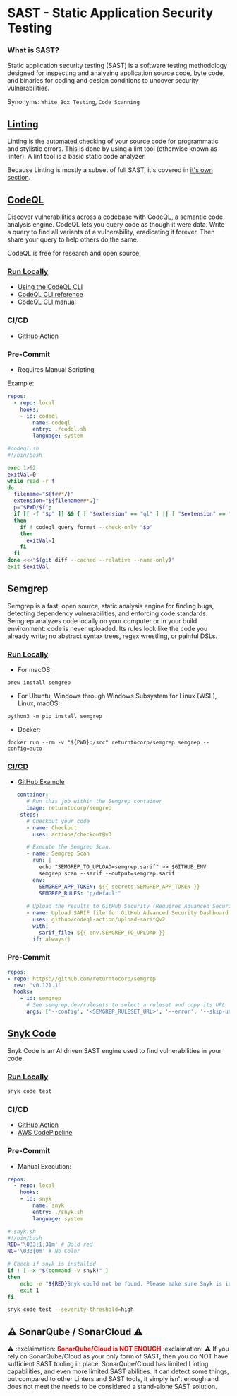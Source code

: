 # SAST - Static Application Security Testing

### What is SAST?
Static application security testing (SAST) is a software testing methodology designed for inspecting and analyzing application source code, byte code, and binaries for coding and design conditions to uncover security vulnerabilities.

Synonyms: `White Box Testing`, `Code Scanning`

## [Linting](./Linting.md)
Linting is the automated checking of your source code for programmatic and stylistic errors. This is done by using a lint tool (otherwise known as linter). A lint tool is a basic static code analyzer.

Because Linting is mostly a subset of full SAST, it's covered in [it's own section](./Linting.md).

## [CodeQL](https://codeql.github.com/)
Discover vulnerabilities across a codebase with CodeQL, a semantic code analysis engine. CodeQL lets you query code as though it were data. Write a query to find all variants of a vulnerability, eradicating it forever. Then share your query to help others do the same.

CodeQL is free for research and open source.
### [Run Locally](https://codeql.github.com/docs/codeql-cli/)
* [Using the CodeQL CLI](https://codeql.github.com/docs/codeql-cli/using-the-codeql-cli/#using-the-codeql-cli)
* [CodeQL CLI reference](https://codeql.github.com/docs/codeql-cli/codeql-cli-reference/#codeql-cli-reference)
* [CodeQL CLI manual](https://codeql.github.com/docs/codeql-cli/manual)

### CI/CD
* [GitHub Action](https://github.com/github/codeql-action)
### Pre-Commit
* Requires Manual Scripting

Example:
```yaml
repos: 
  - repo: local
    hooks:
    - id: codeql
        name: codeql
        entry: ./codql.sh
        language: system
```
```bash
#codeql.sh
#!/bin/bash

exec 1>&2
exitVal=0
while read -r f
do
  filename="${f##*/}"
  extension="${filename##*.}"
  p="$PWD/$f";
  if [[ -f "$p" ]] && { [ "$extension" == "ql" ] || [ "$extension" == "qll" ]; }
  then
    if ! codeql query format --check-only "$p"
    then
      exitVal=1
    fi
  fi
done <<<"$(git diff --cached --relative --name-only)"
exit $exitVal
```


## Semgrep
Semgrep is a fast, open source, static analysis engine for finding bugs, detecting dependency vulnerabilities, and enforcing code standards.
Semgrep analyzes code locally on your computer or in your build environment: code is never uploaded.
Its rules look like the code you already write; no abstract syntax trees, regex wrestling, or painful DSLs.
### [Run Locally](https://semgrep.dev/docs/getting-started/#running-semgrep-locally)
* For macOS:
```
brew install semgrep
```

* For Ubuntu, Windows through Windows Subsystem for Linux (WSL), Linux, macOS:
```
python3 -m pip install semgrep
```

* Docker:
```
docker run --rm -v "${PWD}:/src" returntocorp/semgrep semgrep --config=auto
```


### [CI/CD](https://semgrep.dev/docs/semgrep-ci/running-semgrep-ci-with-semgrep-app/#ci-providers-listed-within-semgrep-app-such-as-github-actions-gitlab-cicd-jenkins)
* [GitHub Example](.github/workflows/security_semgrep.yml)
```yaml
   container:
      # Run this job within the Semgrep container
      image: returntocorp/semgrep
    steps:
      # Checkout your code
      - name: Checkout
        uses: actions/checkout@v3

      # Execute the Semgrep Scan.
      - name: Semgrep Scan
        run: |
          echo "SEMGREP_TO_UPLOAD=semgrep.sarif" >> $GITHUB_ENV
          semgrep scan --sarif --output=semgrep.sarif
        env:
          SEMGREP_APP_TOKEN: ${{ secrets.SEMGREP_APP_TOKEN }}
          SEMGREP_RULES: "p/default"
      
      # Upload the results to GitHub Security (Requires Advanced Security Dashboard)
      - name: Upload SARIF file for GitHub Advanced Security Dashboard
        uses: github/codeql-action/upload-sarif@v2
        with:
          sarif_file: ${{ env.SEMGREP_TO_UPLOAD }}
        if: always()
```

### Pre-Commit
```yaml
repos:
- repo: https://github.com/returntocorp/semgrep
  rev: 'v0.121.1'
  hooks:
    - id: semgrep
      # See semgrep.dev/rulesets to select a ruleset and copy its URL
      args: ['--config', '<SEMGREP_RULESET_URL>', '--error', '--skip-unknown-extensions']
```
## [Snyk Code](https://docs.snyk.io/products/snyk-code/introducing-snyk-code)
Snyk Code is an AI driven SAST engine used to find vulnerabilities in your code.

### [Run Locally](https://docs.snyk.io/products/snyk-code/cli-for-snyk-code)
```bash
snyk code test
```
### CI/CD
* [GitHub Action](https://github.com/snyk/actions)
* [AWS CodePipeline](https://docs.snyk.io/integrations/ci-cd-integrations/aws-codepipeline-integration)

### Pre-Commit
* Manual Execution:
```yaml
repos: 
  - repo: local
    hooks:
    - id: snyk
        name: snyk
        entry: ./snyk.sh
        language: system
```
```bash
# snyk.sh
#!/bin/bash
RED='\033[1;31m' # Bold red
NC='\033[0m' # No Color

# Check if snyk is installed
if ! [ -x "$(command -v snyk)" ]
then
    echo -e "${RED}Snyk could not be found. Please make sure Snyk is installed properly.\nDocumentation can be found here: https://support.snyk.io/hc/en-us/articles/360003812538-Install-the-Snyk-CLI${NC}"
    exit 1
fi

snyk code test --severity-threshold=high
```

## :warning: SonarQube / SonarCloud :warning:
:warning: :exclaimation: <span style="color:red"> **SonarQube/Cloud is NOT ENOUGH** </span> :exclaimation: :warning:
If you rely on SonarQube/Cloud as your only form of SAST, then you do NOT have sufficient SAST tooling in place. SonarQube/Cloud has limited Linting capabilities, and even more limited SAST abilities. It can detect some things, but compared to other Linters and SAST tools, it simply isn't enough and does not meet the needs to be considered a stand-alone SAST solution.
